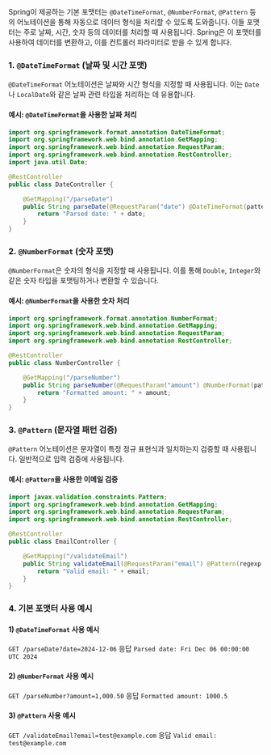 Spring이 제공하는 기본 포맷터는 `@DateTimeFormat`, `@NumberFormat`, `@Pattern` 등의 어노테이션을 통해 자동으로 데이터 형식을 처리할 수 있도록 도와줍니다. 이들 포맷터는 주로 날짜, 시간, 숫자 등의 데이터를 처리할 때 사용됩니다. Spring은 이 포맷터를 사용하여 데이터를 변환하고, 이를 컨트롤러 파라미터로 받을 수 있게 합니다.

### 1. `@DateTimeFormat` (날짜 및 시간 포맷)

`@DateTimeFormat` 어노테이션은 날짜와 시간 형식을 지정할 때 사용됩니다. 이는 `Date`나 `LocalDate`와 같은 날짜 관련 타입을 처리하는 데 유용합니다.

#### 예시: `@DateTimeFormat`을 사용한 날짜 처리
```java
import org.springframework.format.annotation.DateTimeFormat;
import org.springframework.web.bind.annotation.GetMapping;
import org.springframework.web.bind.annotation.RequestParam;
import org.springframework.web.bind.annotation.RestController;
import java.util.Date;

@RestController
public class DateController {

    @GetMapping("/parseDate")
    public String parseDate(@RequestParam("date") @DateTimeFormat(pattern = "yyyy-MM-dd") Date date) {
        return "Parsed date: " + date;
    }
}
```
### 2. `@NumberFormat` (숫자 포맷)

`@NumberFormat`은 숫자의 형식을 지정할 때 사용됩니다. 이를 통해 `Double`, `Integer`와 같은 숫자 타입을 포맷팅하거나 변환할 수 있습니다.

#### 예시: `@NumberFormat`을 사용한 숫자 처리
```java
import org.springframework.format.annotation.NumberFormat;
import org.springframework.web.bind.annotation.GetMapping;
import org.springframework.web.bind.annotation.RequestParam;
import org.springframework.web.bind.annotation.RestController;

@RestController
public class NumberController {

    @GetMapping("/parseNumber")
    public String parseNumber(@RequestParam("amount") @NumberFormat(pattern = "#,###.##") Double amount) {
        return "Formatted amount: " + amount;
    }
}
```
### 3. `@Pattern` (문자열 패턴 검증)

`@Pattern` 어노테이션은 문자열이 특정 정규 표현식과 일치하는지 검증할 때 사용됩니다. 일반적으로 입력 검증에 사용됩니다.

#### 예시: `@Pattern`을 사용한 이메일 검증
```java
import javax.validation.constraints.Pattern;
import org.springframework.web.bind.annotation.GetMapping;
import org.springframework.web.bind.annotation.RequestParam;
import org.springframework.web.bind.annotation.RestController;

@RestController
public class EmailController {

    @GetMapping("/validateEmail")
    public String validateEmail(@RequestParam("email") @Pattern(regexp = "^[a-zA-Z0-9._%+-]+@[a-zA-Z0-9.-]+\\.[a-zA-Z]{2,}$") String email) {
        return "Valid email: " + email;
    }
}
```
### 4. 기본 포맷터 사용 예시

#### 1) `@DateTimeFormat` 사용 예시
`GET /parseDate?date=2024-12-06`
응답
`Parsed date: Fri Dec 06 00:00:00 UTC 2024`

#### 2) `@NumberFormat` 사용 예시
`GET /parseNumber?amount=1,000.50`
응답
`Formatted amount: 1000.5`

#### 3) `@Pattern` 사용 예시
`GET /validateEmail?email=test@example.com`
응답
`Valid email: test@example.com`